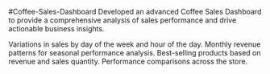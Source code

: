 #Coffee-Sales-Dashboard
Developed an advanced Coffee Sales Dashboard to provide a comprehensive analysis of sales performance and drive actionable business insights.

Variations in sales by day of the week and hour of the day.
Monthly revenue patterns for seasonal performance analysis.
Best-selling products based on revenue and sales quantity.
Performance comparisons across the store.
